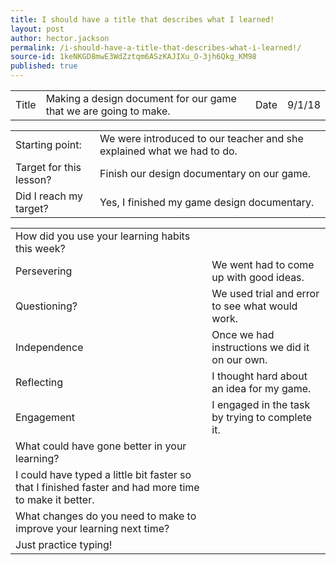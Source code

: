 ```yaml
---
title: I should have a title that describes what I learned!
layout: post
author: hector.jackson
permalink: /i-should-have-a-title-that-describes-what-i-learned!/
source-id: 1keNKGD8mwE3WdZztqm6ASzKAJIXu_O-3jh6Qkg_KM98
published: true
---
```

<table>
  <tr>
    <td>Title</td>
    <td>Making a design document for our game that we are going to make.</td>
    <td>Date</td>
    <td>9/1/18</td>
  </tr>
</table>


<table>
  <tr>
    <td>Starting point:</td>
    <td>We were introduced to our teacher and she explained what we had to do.</td>
  </tr>
  <tr>
    <td>Target for this lesson?</td>
    <td>Finish our design documentary on our game.</td>
  </tr>
  <tr>
    <td>Did I reach my target? </td>
    <td>Yes, I finished my game design documentary.</td>
  </tr>
</table>


<table>
  <tr>
    <td>How did you use your learning habits this week?</td>
    <td></td>
  </tr>
  <tr>
    <td>Persevering</td>
    <td>We went had to come up with good ideas.</td>
  </tr>
  <tr>
    <td>Questioning?</td>
    <td>We used trial and error to see what would work.</td>
  </tr>
  <tr>
    <td>Independence</td>
    <td>Once we had instructions we did it on our own.</td>
  </tr>
  <tr>
    <td>Reflecting</td>
    <td>I thought hard about an idea for my game.</td>
  </tr>
  <tr>
    <td>Engagement</td>
    <td>I engaged in the task by trying to complete it.</td>
  </tr>
  <tr>
    <td>What could have gone better in your learning?</td>
    <td></td>
  </tr>
  <tr>
    <td>I could have typed a little bit faster so that I finished faster and had more time to make it better.



</td>
    <td></td>
  </tr>
  <tr>
    <td>What changes do you need to make to improve your learning next time?</td>
    <td></td>
  </tr>
  <tr>
    <td>Just practice typing!</td>
    <td></td>
  </tr>
</table>


